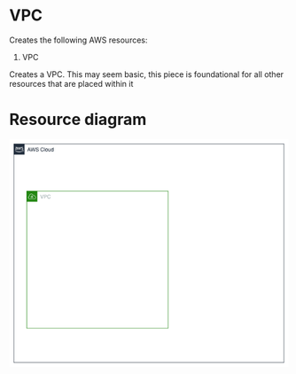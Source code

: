 # VPC
Creates the following AWS resources:
1. VPC

Creates a VPC. This may seem basic, this piece is foundational for all other resources that are placed within it

# Resource diagram
![Image of Networking diagram](./documentation/vpc.png)